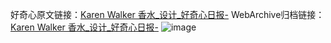 好奇心原文链接：[Karen Walker 香水_设计_好奇心日报-](https://www.qdaily.com/articles/9042.html)
WebArchive归档链接：[Karen Walker 香水_设计_好奇心日报-](http://web.archive.org/web/20190623153711/https://www.qdaily.com/articles/9042.html)
![image](http://ww3.sinaimg.cn/large/007d5XDply1g3ve4t5h2vj30u03hfk0h)